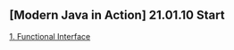 ## [Modern Java in Action] 21.01.10 Start

[1. Functional Interface](https://github.com/kha0213/Today-I-Learn/blob/master/bookStudy/Modern%20Java%20in%20Action/1.%20Functional%20Interface.md)
